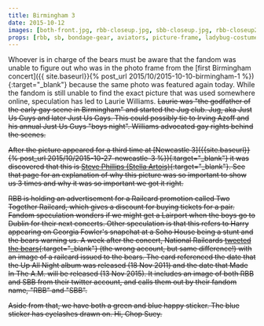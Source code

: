 ```yaml
---
title: Birmingham 3
date: 2015-10-12
images: [both-front.jpg, rbb-closeup.jpg, sbb-closeup.jpg, rbb-closeup2.jpg, photo-closeup.jpg, eyelashes-closeup.jpg, railcard.png]
props: [rbb, sb, bondage-gear, aviators, picture-frame, ladybug-costume, green-happy-sticker, blue-happy-sticker, railcard-couple-promotion, earrings, studded-black-choker, steve-phillips]
---
```

Whoever is in charge of the bears must be aware that the fandom was unable to figure out who was in the photo frame from the [first Birmingham concert]({{ site.baseurl}}{% post_url 2015/10/2015-10-10-birmingham-1 %}){:target="_blank"} because the same photo was featured again today. While the fandom is still unable to find the exact picture that was used somewhere online, speculation has led to Laurie Williams. <s>Laurie was "the godfather of the early gay scene in Birmingham" and started the Jug club. Jug, aka Just Us Guys and later Just Us Gays. This could possibly tie to Irving Azoff and his annual Just Us Guys "boys night". Williams advocated gay rights behind the scenes.<s>

After the picture appeared for a third time at [Newcastle 3]({{site.baseurl}}{% post_url 2015/10/2015-10-27-newcastle-3 %}){:target="_blank"} it was discovered that this is [Steve Phillips (Stella Artois)]({{site.baseurl}}props/steve-phillips){:target="_blank"}. See that page for an explanation of why this picture was so important to show us 3 times and why it was so important we got it right.

RBB is holding an advertisement for a Railcard promotion called Two Together Railcard, which gives a discount for buying tickets for a pair. Fandom speculation wonders if we might get a Lairport when the boys go to Dublin for their next concerts. Other speculation is that this refers to Harry appearing on Georgia Fowler's snapchat at a Soho House being a stunt and the bears warning us. A week after the concert, National Railcards [tweeted the bears](https://twitter.com/_Railcards/status/656751085051318272){:target="_blank"} (the wrong account, but same difference!) with an image of a railcard issued to the bears. The card referenced the date that the Up All Night album was released (18 Nov 2011) and the date that Made In The A.M. will be released (13 Nov 2015). It includes an image of both RBB and SBB from their twitter account, and calls them out by their fandom name, "RBB" and "SBB".

Aside from that, we have both a green and blue happy sticker. The blue sticker has eyelashes drawn on. Hi, Chop Suey.
